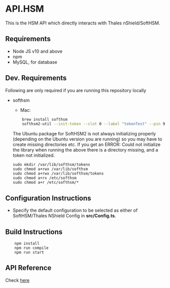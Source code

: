 # API.HSM
This is the HSM API which directly interacts with Thales nShield/SoftHSM.

## Requirements
- Node JS v10 and above
- npm
- MySQL, for database

## Dev. Requirements
Following are only required if you are running this repository locally
- softhsm
    - Mac:
    ```sh
        brew install softhsm
        softhsm2-util --init-token --slot 0 --label "tokenTest" --pin 9540 --so-pin 9540
    ```
    The Ubuntu package for SoftHSM2 is not always initializing properly (depending on the Ubuntu version you are running) so you may have to create missing directories etc. If you get an ERROR: Could not initialize the library when running the above there is a directory missing, and a token not initialized.
    
    ```
    sudo mkdir /var/lib/softhsm/tokens
    sudo chmod a+rwx /var/lib/softhsm
    sudo chmod a+rwx /var/lib/softhsm/tokens
    sudo chmod a+rx /etc/softhsm
    sudo chmod a+r /etc/softhsm/*
    ```

## Configuration Instructions
- Specify the default configuration to be selected as either of SoftHSM/Thales NShield Config in __src/Config.ts__.

## Build Instructions
```
    npm install
    npm run compile
    npm run start
```


## API Reference
Check [here](docs/api.md)
